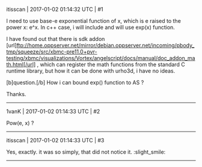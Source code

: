 itisscan | 2017-01-02 01:14:32 UTC | #1

I need to use base-e exponential function of x, which is e raised to the power x: e^x.
In c++ case, i will include <cmath> and will use exp(x) function. 

I have found out that there is sdk addon [url]ftp://home.oppserver.net/mirror/debian.oppserver.net/incoming/pbody_tmp/squeeze/src/xbmc-pre11.0+pvr-testing/xbmc/visualizations/Vortex/angelscript/docs/manual/doc_addon_math.html[/url] , which can register the math functions from the standard C runtime library, but how it can be done with urho3d, i have no ideas.

[b]question.[/b]
How i can bound exp() function to AS ? 

Thanks.

-------------------------

1vanK | 2017-01-02 01:14:33 UTC | #2

Pow(e, x) ?

-------------------------

itisscan | 2017-01-02 01:14:33 UTC | #3

Yes, exactly. it was so simply, that did not notice it. :slight_smile:

-------------------------


